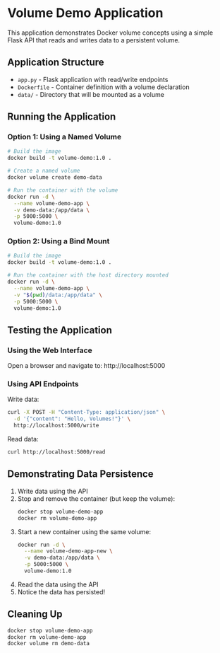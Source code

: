 # Volume Demo Application

This application demonstrates Docker volume concepts using a simple Flask API that reads and writes data to a persistent volume.

## Application Structure

- `app.py` - Flask application with read/write endpoints
- `Dockerfile` - Container definition with a volume declaration
- `data/` - Directory that will be mounted as a volume

## Running the Application

### Option 1: Using a Named Volume

```bash
# Build the image
docker build -t volume-demo:1.0 .

# Create a named volume
docker volume create demo-data

# Run the container with the volume
docker run -d \
  --name volume-demo-app \
  -v demo-data:/app/data \
  -p 5000:5000 \
  volume-demo:1.0
```

### Option 2: Using a Bind Mount

```bash
# Build the image
docker build -t volume-demo:1.0 .

# Run the container with the host directory mounted
docker run -d \
  --name volume-demo-app \
  -v "$(pwd)/data:/app/data" \
  -p 5000:5000 \
  volume-demo:1.0
```

## Testing the Application

### Using the Web Interface

Open a browser and navigate to: http://localhost:5000

### Using API Endpoints

Write data:
```bash
curl -X POST -H "Content-Type: application/json" \
  -d '{"content": "Hello, Volumes!"}' \
  http://localhost:5000/write
```

Read data:
```bash
curl http://localhost:5000/read
```

## Demonstrating Data Persistence

1. Write data using the API
2. Stop and remove the container (but keep the volume):
   ```bash
   docker stop volume-demo-app
   docker rm volume-demo-app
   ```
3. Start a new container using the same volume:
   ```bash
   docker run -d \
     --name volume-demo-app-new \
     -v demo-data:/app/data \
     -p 5000:5000 \
     volume-demo:1.0
   ```
4. Read the data using the API
5. Notice the data has persisted!

## Cleaning Up

```bash
docker stop volume-demo-app
docker rm volume-demo-app
docker volume rm demo-data
``` 